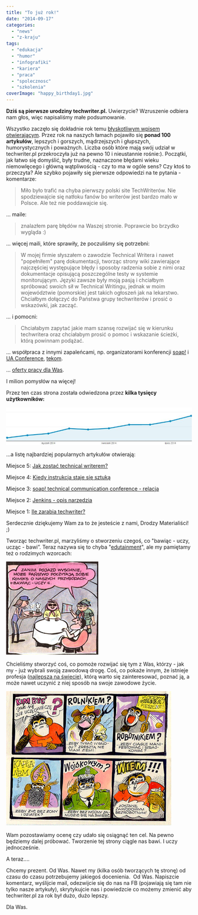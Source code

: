 ```yaml
---
title: "To już rok!"
date: "2014-09-17"
categories: 
  - "news"
  - "z-kraju"
tags: 
  - "edukacja"
  - "humor"
  - "infografiki"
  - "kariera"
  - "praca"
  - "spolecznosc"
  - "szkolenia"
coverImage: "happy_birthday1.jpg"
---
```


**Dziś są pierwsze urodziny techwriter.pl.** Uwierzycie? Wzruszenie odbiera nam głos, więc napisaliśmy małe podsumowanie.

Wszystko zaczęło się dokładnie rok temu [błyskotliwym wpisem otwierającym](http://techwriter.pl/witaj-swiecie/). Przez rok na naszych łamach pojawiło się **ponad 100 artykułów**, lepszych i gorszych, mądrzejszych i głupszych, humorystycznych i poważnych. Liczba osób które mają swój udział w techwriter.pl przekroczyła już na pewno 10 i nieustannie rośnie:). Początki, jak łatwo się domyślić, były trudne, naznaczone błędami wieku niemowlęcego i główną wątpliwością - czy to ma w ogóle sens? Czy ktoś to przeczyta? Ale szybko pojawiły się pierwsze odpowiedzi na te pytania - komentarze:

> Miło było trafić na chyba pierwszy polski site TechWriterów. Nie spodziewajcie się natłoku fanów bo writerów jest bardzo mało w Polsce. Ale też nie poddawajcie się.

... maile:

> znalazłem parę błędów na Waszej stronie. Poprawcie bo brzydko wygląda :)

... więcej maili, które sprawiły, że poczuliśmy się potrzebni:

> W mojej firmie słyszałem o zawodzie Technical Writera i nawet "popełniłem" parę dokumentacji, tworząc strony wiki zawierające najczęściej występujące błędy i sposoby radzenia sobie z nimi oraz dokumentacje opisującą poszczególne testy w systemie monitorującym. Języki zawsze były moją pasją i chciałbym spróbować swoich sił w Technical Writingu, jednak w moim województwie (pomorskie) jest takich ogłoszeń jak na lekarstwo. Chciałbym dołączyć do Państwa grupy techwriterów i prosić o wskazówki, jak zacząć.

... i pomocni:

> Chciałabym zapytać jakie mam szansę rozwijać się w kierunku techwritera oraz chciałabym prosić o pomoc i wskazanie ścieżki, którą powinnam podążać.

... współpraca z innymi zapaleńcami, np. organizatorami konferencji [soap!](http://techwriter.pl/konferencja-soap-wczoraj-i-dzis/) i [UA Conference](http://techwriter.pl/ua-conference-relacja/), [tekom](http://techwriter.pl/zaproszenie-na-konferencje-tekom-europe-roadshow-w-warszawie/).

... [oferty pracy dla Was](http://techwriter.pl/category/news/oferty-pracy/).

I milion pomysłów na więcej!

Przez ten czas strona została odwiedzona przez **kilka tysięcy użytkowników:**

[![users1rok](images/users1rok.jpg)](http://techwriter.pl/wp-content/uploads/2014/09/users1rok.jpg)

...a listę najbardziej popularnych artykułów otwierają:

Miejsce 5: [Jak zostać technical writerem?](http://techwriter.pl/jak-zostac-technical-writerem/)

Miejsce 4: [Kiedy instrukcja staje się sztuką](http://techwriter.pl/kiedy-instrukcja-staje-sie-sztuka/)

Miejsce 3: [soap! technical communication conference - relacja](http://techwriter.pl/soap-technical-communication-conference-relacja/)

Miejsce 2: [Jenkins - opis narzędzia](http://techwriter.pl/jenkins-opis-narzedzia/)

Miejsce 1: [Ile zarabia techwriter?](http://techwriter.pl/ile-zarabia-technical-writer/)

Serdecznie dziękujemy Wam za to że jesteście z nami, Drodzy Materialiści! ;)

Tworząc techwriter.pl, marzyliśmy o stworzeniu czegoś, co "bawiąc - uczy, ucząc - bawi”. Teraz nazywa się to chyba "[edutainment](http://pl.wikipedia.org/wiki/Edutainment)", ale my pamiętamy też o rodzimych wzorcach:

[![bawiacuczy](images/bawiacuczy.jpg)](http://techwriter.pl/wp-content/uploads/2014/09/bawiacuczy.jpg)

Chcieliśmy stworzyć coś, co pomoże rozwijać się tym z Was, którzy - jak my - już wybrali swoją zawodową drogę. Coś, co pokaże innym, że istnieje profesja ([najlepsza na świecie](http://techwriter.pl/mamy-najlepsza-prace-na-swiecie/)), którą warto się zainteresować, poznać ją, a może nawet uczynić z niej sposób na swoje zawodowe życie.

[![rozwazania](images/rozwazania.jpg)](http://techwriter.pl/wp-content/uploads/2014/09/rozwazania.jpg)

Wam pozostawiamy ocenę czy udało się osiągnąć ten cel. Na pewno będziemy dalej próbować. Tworzenie tej strony ciągle nas bawi. I uczy jednocześnie.

A teraz....

Chcemy prezent. Od Was. Nawet my (kilka osób tworzących tę stronę) od czasu do czasu potrzebujemy jakiegoś docenienia.  Od Was. Napiszcie komentarz, wyślijcie mail, odezwijcie się do nas na FB (pojawiają się tam nie tylko nasze artykuły), skrytykujcie nas i powiedzcie co możemy zmienić aby techwriter.pl za rok był dużo, dużo lepszy.

Dla Was.
